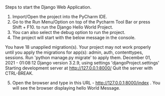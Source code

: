 Steps to start the Django Web Application.

1. Import/Open the project into the PyCharm IDE.
2. Go to the Run Menu/Option on top of the Pycharm Tool Bar or press Shift + F10. to run the Django Hello World Project.
3. You can also select the debug option to run the project.
4. The project will start with the below message in the console.

You have 18 unapplied migration(s). Your project may not work properly until you apply the migrations for app(s): admin, auth, contenttypes, sessions.
Run 'python manage.py migrate' to apply them.
December 01, 2021 - 01:08:12
Django version 3.2.9, using settings 'djangoProject.settings'
Starting development server at http://127.0.0.1:8000/
Quit the server with CTRL-BREAK.

5. Open the browser and type in this URL - http://127.0.0.1:8000/index . You will see the browser displaying hello World Message. 
